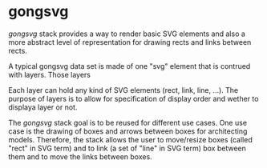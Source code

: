 # gongsvg

*gongsvg* stack provides a way to render basic SVG elements and also a more abstract level of representation for drawing
rects and links between rects.

A typical gongsvg data set is made of one "svg" element that is contrued with layers. Those layers

Each layer can hold any kind of SVG elements (rect, link, line, ...). The purpose of layers is to allow for specification
of display order and wether to displaya layer or not.

The *gongsvg* stack goal is to be reused for different use cases. One use case is the drawing of boxes and arrows between boxes for architecting models. Therefore, the stack allows the user to move/resize boxes (called "rect" in SVG term) and to link (a 
set of "line" in SVG term) box between them and to move the links between boxes.





